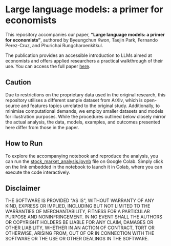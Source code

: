 # Large language models: a primer for economists 

This repository accompanies our paper, **“Large language models: a primer for economists”**, authored by Byeungchun Kwon, Taejin Park, Fernando Perez-Cruz, and Phurichai Rungcharoenkitkul.

The publication provides an accessible introduction to LLMs aimed at economists and offers applied researchers a practical walkthrough of their use. You can access the full paper [here](https://www.bis.org/publ/qtrpdf/r_qt2412b.htm).

## Caution

Due to restrictions on the proprietary data used in the original research, this repository utilises a different sample dataset from ArXiv, which is open-source and features topics unrelated to the original study. Additionally, to minimise computational demands, we employ smaller datasets and models for illustration purposes. While the procedures outlined below closely mirror the actual analysis, the data, models, examples, and outcomes presented here differ from those in the paper.

## How to Run

To explore the accompanying notebook and reproduce the analysis, you can run the [stock_market_analysis.ipynb](https://colab.research.google.com/github/bis-med-it/LLM_Primer_for_Economists/blob/main/stock_market_analysis.ipynb) file on Google Colab.
Simply click on the link embedded in the notebook to launch it in Colab, where you can execute the code interactively.

## Disclaimer 

THE SOFTWARE IS PROVIDED "AS IS", WITHOUT WARRANTY OF ANY KIND, EXPRESS OR IMPLIED, INCLUDING BUT NOT LIMITED TO THE WARRANTIES OF MERCHANTABILITY, FITNESS FOR A PARTICULAR PURPOSE AND NONINFRINGEMENT. IN NO EVENT SHALL THE AUTHORS OR COPYRIGHT HOLDERS BE LIABLE FOR ANY CLAIM, DAMAGES OR OTHER LIABILITY, WHETHER IN AN ACTION OF CONTRACT, TORT OR OTHERWISE, ARISING FROM, OUT OF OR IN CONNECTION WITH THE SOFTWARE OR THE USE OR OTHER DEALINGS IN THE SOFTWARE. 
